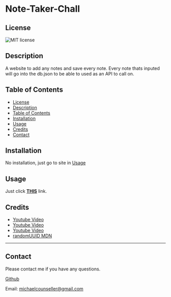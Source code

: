 # Note-Taker-Chall
## License
![MIT license](https://img.shields.io/badge/License-MIT-yellow.svg)

## Description 

 A website to add any notes and save every note. Every note thats inputed will go into the db.json to be able to used as an API to call on.

## Table of Contents

  - [License](#license)
  - [Description](#description)
  - [Table of Contents](#table-of-contents)
  - [Installation](#installation)
  - [Usage](#usage)
  - [Credits](#credits)
  - [Contact](#contact)

## Installation

No installation, just go to site in [Usage](#usage)

## Usage

Just click **[THIS](https://salty-eyrie-70943.herokuapp.com/)** link.

## Credits

* [Youtube Video](https://www.youtube.com/watch?v=fBNz5xF-Kx4)
* [Youtube Video](https://www.youtube.com/watch?v=iM_S4RczozU)
* [Youtube Video](https://www.youtube.com/watch?v=AZDTM0DiLG8)
* [randomUUID MDN](https://developer.mozilla.org/en-US/docs/Web/API/Crypto/randomUUID)

---

## Contact

Please contact me if you have any questions.

[Github](https://github.com/94r0372189547389)

Email: michaelcounseller@gmail.com


